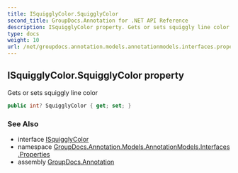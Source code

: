 ```yaml
---
title: ISquigglyColor.SquigglyColor
second_title: GroupDocs.Annotation for .NET API Reference
description: ISquigglyColor property. Gets or sets squiggly line color
type: docs
weight: 10
url: /net/groupdocs.annotation.models.annotationmodels.interfaces.properties/isquigglycolor/squigglycolor/
---
```

## ISquigglyColor.SquigglyColor property

Gets or sets squiggly line color

```csharp
public int? SquigglyColor { get; set; }
```

### See Also

* interface [ISquigglyColor](../)
* namespace [GroupDocs.Annotation.Models.AnnotationModels.Interfaces.Properties](../../isquigglycolor/)
* assembly [GroupDocs.Annotation](../../../)


